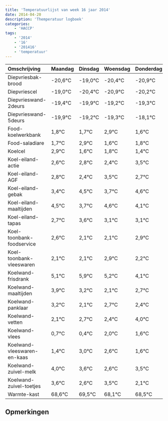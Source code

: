 ```yaml
---
title: 'Temperatuurlijst van week 16 jaar 2014'
date: 2014-04-20
description: 'Themperatuur logboek'
categories:
    - 'HACCP'
tags:
    - '2014'
    - '16'
    - '201416'
    - 'temperatuur'
---
```

|Omschrijving|Maandag|Dinsdag|Woensdag|Donderdag|Vrijdag|Zaterdag|Zondag|
|:---|:---|:---|:---|:---|:---|:---|:---|
|Diepvriesbak-brood|-20,6°C|-19,0°C|-20,4°C|-20,9°C|-20,2°C|-20,3°C|-19,1°C|
|Diepvriescel|-19,0°C|-20,4°C|-20,9°C|-20,2°C|-20,3°C|-19,1°C|-20,4°C|
|Diepvrieswand-2deurs|-19,4°C|-19,9°C|-19,2°C|-19,3°C|-18,1°C|-19,4°C|-19,2°C|
|Diepvrieswand-5deurs|-19,9°C|-19,2°C|-19,3°C|-18,1°C|-19,4°C|-19,2°C|-19,6°C|
|Food-koelwerkbank|1,8°C|1,7°C|2,9°C|1,6°C|1,8°C|1,4°C|2,5°C|
|Food-saladiare|1,7°C|2,9°C|1,6°C|1,8°C|1,4°C|2,5°C|1,7°C|
|Koelcel|2,9°C|1,6°C|1,8°C|1,4°C|2,5°C|1,7°C|2,6°C|
|Koel-eiland-actie|2,6°C|2,8°C|2,4°C|3,5°C|2,7°C|3,6°C|3,1°C|
|Koel-eiland-AGF|2,8°C|2,4°C|3,5°C|2,7°C|3,6°C|3,1°C|3,1°C|
|Koel-eiland-gebak|3,4°C|4,5°C|3,7°C|4,6°C|4,1°C|4,1°C|4,9°C|
|Koel-eiland-maaltijden|4,5°C|3,7°C|4,6°C|4,1°C|4,1°C|4,9°C|4,2°C|
|Koel-eiland-tapas|2,7°C|3,6°C|3,1°C|3,1°C|3,9°C|3,2°C|2,1°C|
|Koel-toonbank-foodservice|2,6°C|2,1°C|2,1°C|2,9°C|2,2°C|1,1°C|1,7°C|
|Koel-toonbank-vleeswaren|2,1°C|2,1°C|2,9°C|2,2°C|1,1°C|1,7°C|1,4°C|
|Koelwand-frisdrank|5,1°C|5,9°C|5,2°C|4,1°C|4,7°C|4,4°C|6,0°C|
|Koelwand-maaltijden|3,9°C|3,2°C|2,1°C|2,7°C|2,4°C|4,0°C|3,6°C|
|Koelwand-panklaar|3,2°C|2,1°C|2,7°C|2,4°C|4,0°C|3,6°C|2,6°C|
|Koelwand-vetten|2,1°C|2,7°C|2,4°C|4,0°C|3,6°C|2,6°C|3,5°C|
|Koelwand-vlees|0,7°C|0,4°C|2,0°C|1,6°C|0,6°C|1,5°C|0,1°C|
|Koelwand-vleeswaren-en-kaas|1,4°C|3,0°C|2,6°C|1,6°C|2,5°C|1,1°C|1,5°C|
|Koelwand-zuivel-melk|4,0°C|3,6°C|2,6°C|3,5°C|2,1°C|2,5°C|2,7°C|
|Koelwand-zuivel-toetjes|3,6°C|2,6°C|3,5°C|2,1°C|2,5°C|2,7°C|2,7°C|
|Warmte-kast|68,6°C|69,5°C|68,1°C|68,5°C|68,7°C|68,7°C|68,5°C|

## Opmerkingen


